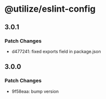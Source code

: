 # @utilize/eslint-config

## 3.0.1

### Patch Changes

- d477241: fixed exports field in package.json

## 3.0.0

### Patch Changes

- 9f58eaa: bump version
